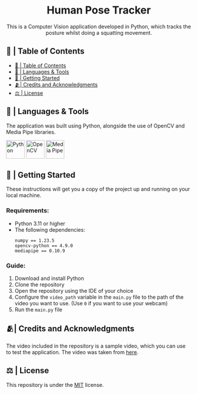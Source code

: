 <h1 align="center">Human Pose Tracker</h1>

<p align="center">This is a Computer Vision application developed in Python, which tracks the posture whilst doing a squatting movement.</p>


## 📝 | Table of Contents
- [📝 | Table of Contents](#--table-of-contents)
- [🧰 | Languages \& Tools ](#--languages--tools-)
- [🏁 | Getting Started ](#--getting-started-)
- [🫂| Credits and Acknowledgments ](#-credits-and-acknowledgments-)
- [⚖ | License ](#--license-)


## 🧰 | Languages & Tools <a name="languages_tools"></a>

The application was built using Python, alongside the use of OpenCV and Media Pipe libraries.

<p>
  <a href="https://www.python.org/" target="_blank"><img src="https://cdn.jsdelivr.net/gh/devicons/devicon/icons/python/python-original.svg" alt="Python" width="50" height="50"/></a>
  <a href="https://opencv.org/" target="_blank"><img src="https://cdn.jsdelivr.net/gh/devicons/devicon/icons/opencv/opencv-original.svg" alt="OpenCV" width="50" height="50"/></a>
  <a href="https://mediapipe.dev/" target="_blank"><img src="https://viz.mediapipe.dev/logo.png" alt="Media Pipe" width="50" height="50"/></a>
</p>


## 🏁 | Getting Started <a name="getting_started"></a>
These instructions will get you a copy of the project up and running on your local machine.

**<h3>Requirements:</h3>**
<ul>
<li>Python 3.11 or higher</li>
<li>The following dependencies:</li>

```
numpy == 1.23.5
opencv-python == 4.9.0
mediapipe == 0.10.9
``````

</ul>

**<h3>Guide:</h3>**
1. Download and install Python
2. Clone the repository
3. Open the repository using the IDE of your choice
4. Configure the ```video_path``` variable in the ```main.py``` file to the path of the video you want to use. (Use ```0``` if you want to use your webcam)
5. Run the ```main.py``` file

## 🫂| Credits and Acknowledgments <a name="credits"></a>

The video included in the repository is a sample video, which you can use to test the application. The video was taken from [here](https://www.youtube.com/watch?v=124EvTRSLo8).

## ⚖ | License <a name="license"></a>
This repository is under the [MIT](https://opensource.org/licenses/MIT) license.
